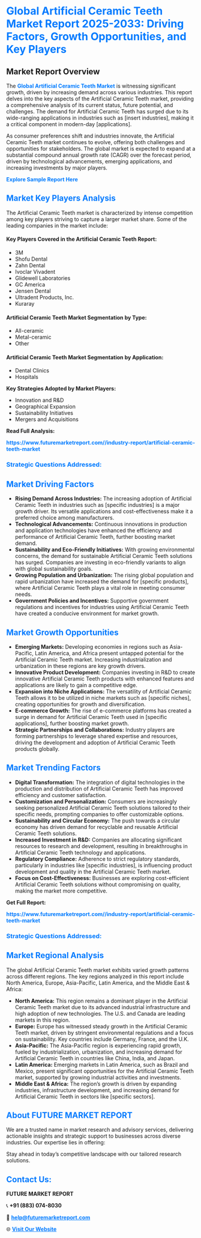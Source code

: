 <h1 style="color: #007BFF;">Global Artificial Ceramic Teeth Market Report 2025-2033: Driving Factors, Growth Opportunities, and Key Players</h1>

<section id="overview">
<h2>Market Report Overview</h2>
<p>The <a href="https://www.futuremarketreport.com//industry-report/artificial-ceramic-teeth-market" style="color: #007BFF; text-decoration: none;"><strong>Global Artificial Ceramic Teeth Market</strong></a> is witnessing significant growth, driven by increasing demand across various industries. This report delves into the key aspects of the Artificial Ceramic Teeth market, providing a comprehensive analysis of its current status, future potential, and challenges. The demand for Artificial Ceramic Teeth has surged due to its wide-ranging applications in industries such as [insert industries], making it a critical component in modern-day [applications].</p>
<p>As consumer preferences shift and industries innovate, the Artificial Ceramic Teeth market continues to evolve, offering both challenges and opportunities for stakeholders. The global market is expected to expand at a substantial compound annual growth rate (CAGR) over the forecast period, driven by technological advancements, emerging applications, and increasing investments by major players.</p>
</section>

<section id="overview">
<p><a href="https://www.futuremarketreport.com//request-sample/reportId=91653" style="color: #007BFF; text-decoration: none;"><strong>Explore Sample Report Here</strong></a></p>
</section>

<section id="key-players">
<h2 style="color: #007BFF;">Market Key Players Analysis</h2>
<p>The Artificial Ceramic Teeth market is characterized by intense competition among key players striving to capture a larger market share. Some of the leading companies in the market include:</p>
<h4>Key Players Covered in the Artificial Ceramic Teeth Report:</h4>
<ul><li>3M</li><li>Shofu Dental</li><li>Zahn Dental</li><li>Ivoclar Vivadent</li><li>Glidewell Laboratories</li><li>GC America</li><li>Jensen Dental</li><li>Ultradent Products, Inc.</li><li>Kuraray</li></ul>
<h4>Artificial Ceramic Teeth Market Segmentation by Type:</h4>
<ul><li>All-ceramic</li><li>Metal-ceramic</li><li>Other</li></ul>

<h4>Artificial Ceramic Teeth Market Segmentation by Application:</h4>
<ul><li>Dental Clinics</li><li>Hospitals</li></ul>
<p><strong>Key Strategies Adopted by Market Players:</strong></p>
<ul>
<li>Innovation and R&D</li>
<li>Geographical Expansion</li>
<li>Sustainability Initiatives</li>
<li>Mergers and Acquisitions</li>
</ul>
</section>

<section>
<p><strong>Read Full Analysis: </strong></p><a href="https://www.futuremarketreport.com//industry-report/artificial-ceramic-teeth-market" style="color: #007BFF; text-decoration: none;"><strong>https://www.futuremarketreport.com//industry-report/artificial-ceramic-teeth-market</strong></a>
<h3 style="color: #007BFF;">Strategic Questions Addressed:</h3>
</section>

<section id="driving-factors">
<h2 style="color: #007BFF;">Market Driving Factors</h2>
<ul>
<li><strong>Rising Demand Across Industries:</strong> The increasing adoption of Artificial Ceramic Teeth in industries such as [specific industries] is a major growth driver. Its versatile applications and cost-effectiveness make it a preferred choice among manufacturers.</li>
<li><strong>Technological Advancements:</strong> Continuous innovations in production and application technologies have enhanced the efficiency and performance of Artificial Ceramic Teeth, further boosting market demand.</li>
<li><strong>Sustainability and Eco-Friendly Initiatives:</strong> With growing environmental concerns, the demand for sustainable Artificial Ceramic Teeth solutions has surged. Companies are investing in eco-friendly variants to align with global sustainability goals.</li>
<li><strong>Growing Population and Urbanization:</strong> The rising global population and rapid urbanization have increased the demand for [specific products], where Artificial Ceramic Teeth plays a vital role in meeting consumer needs.</li>
<li><strong>Government Policies and Incentives:</strong> Supportive government regulations and incentives for industries using Artificial Ceramic Teeth have created a conducive environment for market growth.</li>
</ul>
</section>

<section id="growth-opportunities">
<h2 style="color: #007BFF;">Market Growth Opportunities</h2>
<ul>
<li><strong>Emerging Markets:</strong> Developing economies in regions such as Asia-Pacific, Latin America, and Africa present untapped potential for the Artificial Ceramic Teeth market. Increasing industrialization and urbanization in these regions are key growth drivers.</li>
<li><strong>Innovative Product Development:</strong> Companies investing in R&D to create innovative Artificial Ceramic Teeth products with enhanced features and applications are likely to gain a competitive edge.</li>
<li><strong>Expansion into Niche Applications:</strong> The versatility of Artificial Ceramic Teeth allows it to be utilized in niche markets such as [specific niches], creating opportunities for growth and diversification.</li>
<li><strong>E-commerce Growth:</strong> The rise of e-commerce platforms has created a surge in demand for Artificial Ceramic Teeth used in [specific applications], further boosting market growth.</li>
<li><strong>Strategic Partnerships and Collaborations:</strong> Industry players are forming partnerships to leverage shared expertise and resources, driving the development and adoption of Artificial Ceramic Teeth products globally.</li>
</ul>
</section>

<section id="trending-factors">
<h2 style="color: #007BFF;">Market Trending Factors</h2>
<ul>
<li><strong>Digital Transformation:</strong> The integration of digital technologies in the production and distribution of Artificial Ceramic Teeth has improved efficiency and customer satisfaction.</li>
<li><strong>Customization and Personalization:</strong> Consumers are increasingly seeking personalized Artificial Ceramic Teeth solutions tailored to their specific needs, prompting companies to offer customizable options.</li>
<li><strong>Sustainability and Circular Economy:</strong> The push towards a circular economy has driven demand for recyclable and reusable Artificial Ceramic Teeth solutions.</li>
<li><strong>Increased Investment in R&D:</strong> Companies are allocating significant resources to research and development, resulting in breakthroughs in Artificial Ceramic Teeth technology and applications.</li>
<li><strong>Regulatory Compliance:</strong> Adherence to strict regulatory standards, particularly in industries like [specific industries], is influencing product development and quality in the Artificial Ceramic Teeth market.</li>
<li><strong>Focus on Cost-Effectiveness:</strong> Businesses are exploring cost-efficient Artificial Ceramic Teeth solutions without compromising on quality, making the market more competitive.</li>
</ul>
</section>

<section>
<p><strong>Get Full Report: </strong></p><a href="https://www.futuremarketreport.com//industry-report/artificial-ceramic-teeth-market" style="color: #007BFF; text-decoration: none;"><strong>https://www.futuremarketreport.com//industry-report/artificial-ceramic-teeth-market</strong></a>
<h3 style="color: #007BFF;">Strategic Questions Addressed:</h3>
</section>


<section id="regional-analysis">
<h2 style="color: #007BFF;">Market Regional Analysis</h2>
<p>The global Artificial Ceramic Teeth market exhibits varied growth patterns across different regions. The key regions analyzed in this report include North America, Europe, Asia-Pacific, Latin America, and the Middle East & Africa:</p>
<ul>
<li><strong>North America:</strong> This region remains a dominant player in the Artificial Ceramic Teeth market due to its advanced industrial infrastructure and high adoption of new technologies. The U.S. and Canada are leading markets in this region.</li>
<li><strong>Europe:</strong> Europe has witnessed steady growth in the Artificial Ceramic Teeth market, driven by stringent environmental regulations and a focus on sustainability. Key countries include Germany, France, and the U.K.</li>
<li><strong>Asia-Pacific:</strong> The Asia-Pacific region is experiencing rapid growth, fueled by industrialization, urbanization, and increasing demand for Artificial Ceramic Teeth in countries like China, India, and Japan.</li>
<li><strong>Latin America:</strong> Emerging markets in Latin America, such as Brazil and Mexico, present significant opportunities for the Artificial Ceramic Teeth market, supported by growing industrial activities and investments.</li>
<li><strong>Middle East & Africa:</strong> The region’s growth is driven by expanding industries, infrastructure development, and increasing demand for Artificial Ceramic Teeth in sectors like [specific sectors].</li>
</ul>
</section>

<footer>
<h2 style="color: #007BFF;">About FUTURE MARKET REPORT</h2>
<p>We are a trusted name in market research and advisory services, delivering actionable insights and strategic support to businesses across diverse industries. Our expertise lies in offering:</p>

<p>Stay ahead in today’s competitive landscape with our tailored research solutions.</p>

<h2 style="color: #007BFF;">Contact Us:</h2>
<p><strong>FUTURE MARKET REPORT</strong></p>
<p>📞 <strong>+91 (883) 074-8030</strong></p>
<p>📧 <strong><a href="mailto:help@futuremarketreport.com" style="color: #007BFF;">help@futuremarketreport.com</a></strong></p>
<p>🌐 <strong><a href="https://www.futuremarketreport.com/" style="color: #007BFF;">Visit Our Website</a></strong></p>
</footer>